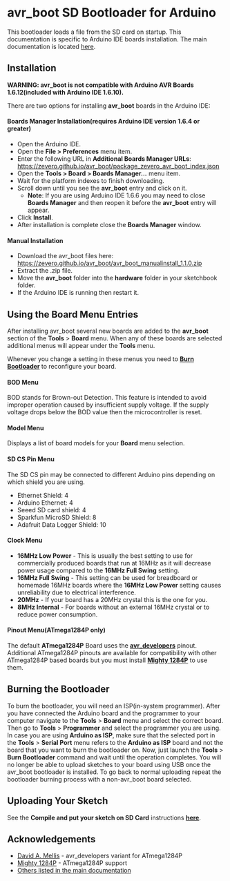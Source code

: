 avr_boot SD Bootloader for Arduino
==========

This bootloader loads a file from the SD card on startup. This documentation is specific to Arduino IDE boards installation. The main documentation is located [here](https://github.com/zevero/avr_boot).


## Installation
**WARNING: avr_boot is not compatible with Arduino AVR Boards 1.6.12(included with Arduino IDE 1.6.10).**

There are two options for installing **avr_boot** boards in the Arduino IDE:
#### Boards Manager Installation(requires Arduino IDE version 1.6.4 or greater)
- Open the Arduino IDE.
- Open the **File > Preferences** menu item.
- Enter the following URL in **Additional Boards Manager URLs**: https://zevero.github.io/avr_boot/package_zevero_avr_boot_index.json
- Open the **Tools > Board > Boards Manager...** menu item.
- Wait for the platform indexes to finish downloading.
- Scroll down until you see the **avr_boot** entry and click on it.
  - **Note**: If you are using Arduino IDE 1.6.6 you may need to close **Boards Manager** and then reopen it before the **avr_boot** entry will appear.
- Click **Install**.
- After installation is complete close the **Boards Manager** window.

#### Manual Installation
- Download the avr_boot files here: https://zevero.github.io/avr_boot/avr_boot_manualinstall_1.1.0.zip
- Extract the .zip file.
- Move the **avr_boot** folder into the **hardware** folder in your sketchbook folder.
- If the Arduino IDE is running then restart it.

<a id="menus"></a>
## Using the Board Menu Entries
After installing avr_boot several new boards are added to the **avr_boot** section of the **Tools** > **Board** menu. When any of these boards are selected additional menus will appear under the **Tools** menu.

Whenever you change a setting in these menus you need to **[Burn Bootloader](#burn)** to reconfigure your board.

#### BOD Menu
BOD stands for Brown-out Detection. This feature is intended to avoid improper operation caused by insufficient supply voltage. If the supply voltage drops below the BOD value then the microcontroller is reset.

#### Model Menu
Displays a list of board models for your **Board** menu selection.

#### SD CS Pin Menu
The SD CS pin may be connected to different Arduino pins depending on which shield you are using.
- Ethernet Shield: 4
- Arduino Ethernet: 4
- Seeed SD card shield: 4
- Sparkfun MicroSD Shield: 8
- Adafruit Data Logger Shield: 10

#### Clock Menu
- **16MHz Low Power** - This is usually the best setting to use for commercially produced boards that run at 16MHz as it will decrease power usage compared to the **16MHz Full Swing** setting.
- **16MHz Full Swing** - This setting can be used for breadboard or homemade 16MHz boards where the **16MHz Low Power** setting causes unreliability due to electrical interference.
- **20MHz** - If your board has a 20MHz crystal this is the one for you.
- **8MHz Internal** - For boards without an external 16MHz crystal or to reduce power consumption.

#### Pinout Menu(ATmega1284P only)
The default **ATmega1284P** Board uses the **[avr_developers](https://github.com/JChristensen/mighty-1284p/blob/v1.6.3/avr/variants/avr_developers/pins_arduino.h)** pinout. Additional ATmega1284P pinouts are available for compatibility with other ATmega1284P based boards but you must install **[Mighty 1284P](https://github.com/JChristensen/mighty-1284p/tree/v1.6.3)** to use them.


<a id="burn"></a>
## Burning the Bootloader
To burn the bootloader, you will need an ISP(in-system programmer). After you have connected the Arduino board and the programmer to your computer navigate to the **Tools** > **Board** menu and select the correct board. Then go to **Tools** > **Programmer** and select the programmer you are using. In case you are using **Arduino as ISP**, make sure that the selected port in the **Tools** > **Serial Port** menu refers to the **Arduino as ISP** board and not the board that you want to burn the bootloader on. Now, just launch the **Tools** > **Burn Bootloader** command and wait until the operation completes. You will no longer be able to upload sketches to your board using USB once the avr_boot bootloader is installed. To go back to normal uploading repeat the bootloader burning process with a non-avr_boot board selected.


<a id="upload"></a>
## Uploading Your Sketch
See the **Compile and put your sketch on SD Card** instructions **[here](https://github.com/zevero/avr_boot)**.


<a id="acknowledgements"></a>
## Acknowledgements
- [David A. Mellis](https://github.com/damellis) - avr_developers variant for ATmega1284P
- [Mighty 1284P](https://github.com/JChristensen/mighty-1284p) - ATmega1284P support
- [Others listed in the main documentation](https://github.com/zevero/avr_boot)
